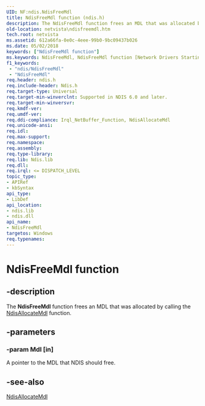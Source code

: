 ```yaml
---
UID: NF:ndis.NdisFreeMdl
title: NdisFreeMdl function (ndis.h)
description: The NdisFreeMdl function frees an MDL that was allocated by calling the NdisAllocateMdl function.
old-location: netvista\ndisfreemdl.htm
tech.root: netvista
ms.assetid: 612a66fa-0e0c-4eee-99b0-9bc09437b026
ms.date: 05/02/2018
keywords: ["NdisFreeMdl function"]
ms.keywords: NdisFreeMdl, NdisFreeMdl function [Network Drivers Starting with Windows Vista], ndis/NdisFreeMdl, ndis_netbuf_functions_ref_0631fdd9-0961-43a9-a7a8-7d41e9d17220.xml, netvista.ndisfreemdl
f1_keywords:
 - "ndis/NdisFreeMdl"
 - "NdisFreeMdl"
req.header: ndis.h
req.include-header: Ndis.h
req.target-type: Universal
req.target-min-winverclnt: Supported in NDIS 6.0 and later.
req.target-min-winversvr: 
req.kmdf-ver: 
req.umdf-ver: 
req.ddi-compliance: Irql_NetBuffer_Function, NdisAllocateMdl
req.unicode-ansi: 
req.idl: 
req.max-support: 
req.namespace: 
req.assembly: 
req.type-library: 
req.lib: Ndis.lib
req.dll: 
req.irql: <= DISPATCH_LEVEL
topic_type:
- APIRef
- kbSyntax
api_type:
- LibDef
api_location:
- ndis.lib
- ndis.dll
api_name:
- NdisFreeMdl
targetos: Windows
req.typenames: 
---
```


# NdisFreeMdl function


## -description


The 
  <b>NdisFreeMdl</b> function frees an MDL that was allocated by calling the 
  <a href="https://docs.microsoft.com/windows-hardware/drivers/ddi/ndis/nf-ndis-ndisallocatemdl">NdisAllocateMdl</a> function.


## -parameters




### -param Mdl [in]

A pointer to the MDL that NDIS should free.


## -see-also




<a href="https://docs.microsoft.com/windows-hardware/drivers/ddi/ndis/nf-ndis-ndisallocatemdl">NdisAllocateMdl</a>
 

 

